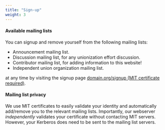 ```yaml
---
title: "Sign-up"
weight: 3
---
```


#### Available mailing lists
You can signup and remove yourself from the following mailing lists:
- Announcement mailing list.
- Discussion mailing list, for any unionization effort discussion.
- Contributor mailing list, for adding information to this website!
- Independent union organization mailing list.

at any time by visiting the signup page [domain.org/signup (MIT certificate required)](https://domain.org/signup).

####  Mailing list privacy
We use MIT certificates to easily validate your identity and automatically add/remove you to the relevant mailing lists.
Importantly, our webserver *independently* validates your certificate without contacting MIT servers. However, your Kerberos
does need to be sent to the mailing list servers.
